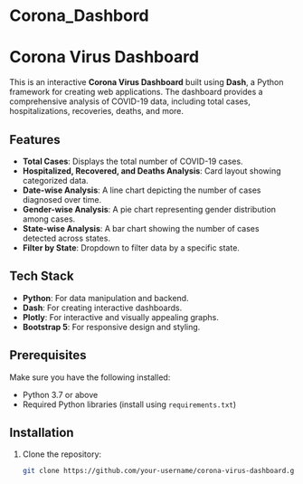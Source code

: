 # Corona_Dashbord
# Corona Virus Dashboard

This is an interactive **Corona Virus Dashboard** built using **Dash**, a Python framework for creating web applications. The dashboard provides a comprehensive analysis of COVID-19 data, including total cases, hospitalizations, recoveries, deaths, and more.

## Features

- **Total Cases**: Displays the total number of COVID-19 cases.
- **Hospitalized, Recovered, and Deaths Analysis**: Card layout showing categorized data.
- **Date-wise Analysis**: A line chart depicting the number of cases diagnosed over time.
- **Gender-wise Analysis**: A pie chart representing gender distribution among cases.
- **State-wise Analysis**: A bar chart showing the number of cases detected across states.
- **Filter by State**: Dropdown to filter data by a specific state.

## Tech Stack

- **Python**: For data manipulation and backend.
- **Dash**: For creating interactive dashboards.
- **Plotly**: For interactive and visually appealing graphs.
- **Bootstrap 5**: For responsive design and styling.

## Prerequisites

Make sure you have the following installed:
- Python 3.7 or above
- Required Python libraries (install using `requirements.txt`)

## Installation

1. Clone the repository:
   ```bash
   git clone https://github.com/your-username/corona-virus-dashboard.git
